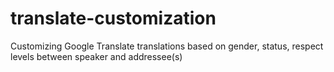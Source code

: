 # translate-customization
Customizing Google Translate translations based on gender, status, respect levels between speaker and addressee(s)
